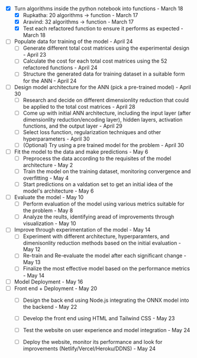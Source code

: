 - [x] Turn algorithms inside the python notebook into functions - March 18
    - [x] Rupkatha: 20 algorithms -> function - March 17
    - [x] Aravind: 32 algorithms -> function - March 17
    - [x] Test each refactored function to ensure it performs as expected - March 18
- [ ] Populate data for training of the model - April 24
    - [ ] Generate different total cost matrices using the experimental design - April 23
    - [ ] Calculate the cost for each total cost matrices using the 52 refactored functions - April 24
    - [ ] Structure the generated data for training dataset in a suitable form for the ANN - April 24
- [ ] Design model architecture for the ANN (pick a pre-trained model) - April 30
    - [ ] Research and decide on different dimensionlity reduction that could be applied to the total cost
matrices - April 28
    - [ ] Come up with initial ANN architecture, including the input layer (after dimensionlity reduction/encoding
layer), hidden layers, activation functions, and the output layer - April 29
    - [ ] Select loss function, regularization techniques and other hyperparameters - April 30
    - [ ] (Optional) Try using a pre trained model for the problem - April 30
- [ ] Fit the model to the data and make predictions - May 6
    - [ ] Preprocess the data according to the requisites of the model architecture - May 2
    - [ ] Train the model on the training dataset, monitoring convergence and overfitting - May 4
    - [ ] Start predictions on a valdation set to get an initial idea of the model's architecture - May 6
- [ ] Evaluate the model - May 10
    - [ ] Perform evaluation of the model using various metrics suitable for the problem - May 8
    - [ ] Analyze the reults, identifying aread of improvements through visualization - May 10
- [ ] Improve through experimentation of the model - May 14
    - [ ] Experiment with different architecture, hyperparamters, and dimenisonlity reduction methods based on the initial evaluation - May 12
    - [ ] Re-train and Re-evaluate the model after each significant change - May 13
    - [ ] Finalize the most effective model based on the performance metrics - May 14
- [ ] Model Deployment - May 16
- [ ] Front end + Deployment - May 20
    - [ ] Design the back end using Node.js integrating the ONNX model into the backend - May 22
    - [ ] Develop the front end using HTML and Tailwind CSS - May 23
    - [ ] Test the website on user experience and model integration - May 24
    - [ ] Deploy the website, monitor its performance and look for improvements (Netlify/Vercel/Heroku/DDNS) - May 24
 
